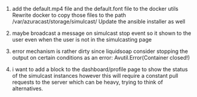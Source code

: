 1. add the default.mp4 file and the default.font file to the docker utils
    Rewrite docker to copy those files to the path /var/azuracast/storage/simulcast/
    Update the ansible installer as well

2. maybe broadcast a message on simulcast stop event so it shown to the user even when the user is not in the simulcasting page

3. error mechanism is rather dirty since liquidsoap consider stopping the output on certain conditions as an error:
Avutil.Error(Container closed!)

4. i want to add a block to the dashboard/profile page to show the status of the simulcast instances however this will require a constant pull requests to the server which can be heavy, trying to think of alternatives.